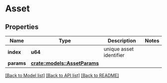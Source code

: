 # Asset

## Properties

Name | Type | Description | Notes
------------ | ------------- | ------------- | -------------
**index** | **u64** | unique asset identifier |
**params** | [**crate::models::AssetParams**](AssetParams.md) |  |

[[Back to Model list]](../README.md#documentation-for-models) [[Back to API list]](../README.md#documentation-for-api-endpoints) [[Back to README]](../README.md)
